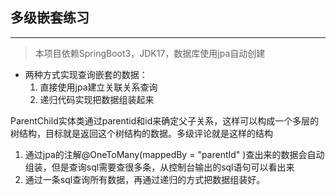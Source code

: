## 多级嵌套练习
***
> 本项目依赖SpringBoot3，JDK17，数据库使用jpa自动创建
* 两种方式实现查询嵌套的数据：
  1. 直接使用jpa建立关联关系查询
  2. 递归代码实现把数据组装起来

ParentChild实体类通过parentid和id来确定父子关系，这样可以构成一个多层的树结构，目标就是返回这个树结构的数据。多级评论就是这样的结构
1. 通过jpa的注解@OneToMany(mappedBy = "parentId" )查出来的数据会自动组装，但是查询sql需要查很多条，从控制台输出的sql语句可以看出来
2. 通过一条sql查询所有数据，再通过递归的方式把数据组装好。




